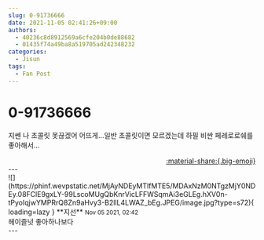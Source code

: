 ```yaml
---
slug: 0-91736666
date: 2021-11-05 02:41:26+09:00
authors:
  - 40236c8d8912569a6cfe204b0de88682
  - 01435f74a49ba8a519705ad242348232
categories:
  - Jisun
tags:
  - Fan Post
---
```


# 0-91736666

<div class="post-container" markdown="1">
<div class="content-container md-sidebar__scrollwrap" markdown="1">

지쎈 나 초콜릿 못끊겠어 어뜨게...일반 초콜릿이면 모르겠는데 하필 비싼 페레로로쉐를 좋아해서...

</div>
</div>

<div style="text-align: right;" markdown="1">
<a href="https://weverse.io/fromis9/fanpost/0-91736666" style="text-align: right;">:material-share:{.big-emoji}</a>
</div>
---

<div class="comments-container md-sidebar__scrollwrap" markdown="1">
<div class="comment" markdown="1">
<div class='id-container' markdown="1">
![](https://phinf.wevpstatic.net/MjAyNDEyMTlfMTE5/MDAxNzM0NTgzMjY0NDEy.08FClE9gxLY-99LscoMUgQbKnrVicLFFWSqmAi3eGLEg.hXV0n-tPyoIqjwYMPRrQ8Zn9aHvy3-B2llL4LWAZ_bEg.JPEG/image.jpg?type=s72){ loading=lazy }
**<span class="artist">지선</span>** <small>Nov 05 2021, 02:42</small><br>
</div>
<div class='comment-body' markdown="1">
헤이즐넛 좋아하나보다
</div>
</div>
</div>
---
